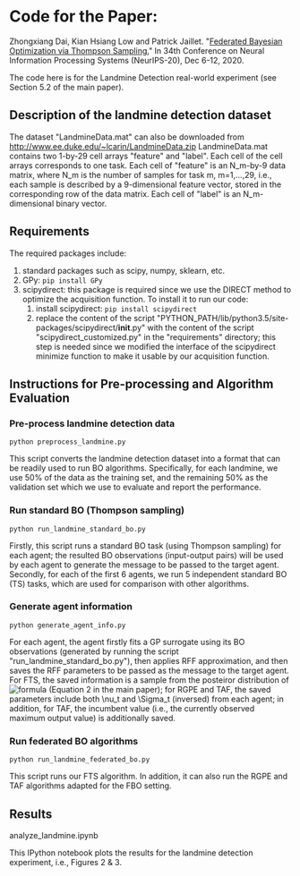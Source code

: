 # Code for the Paper:
Zhongxiang Dai, Kian Hsiang Low and Patrick Jaillet. "[Federated Bayesian Optimization via Thompson Sampling.](https://daizhongxiang.github.io/papers/fbo.pdf)" In 34th Conference on Neural Information Processing Systems (NeurIPS-20), Dec 6-12, 2020.

The code here is for the Landmine Detection real-world experiment (see Section 5.2 of the main paper).

## Description of the landmine detection dataset
The dataset "LandmineData.mat" can also be downloaded from http://www.ee.duke.edu/~lcarin/LandmineData.zip
LandmineData.mat contains two 1-by-29 cell arrays "feature" and "label". Each cell of the cell arrays corresponds to one task. Each cell of "feature" is an N_m-by-9 data matrix, where N_m is the number of samples for task m, m=1,...,29, i.e., each sample is described by a 9-dimensional feature vector, stored in the corresponding row of the data matrix. Each cell of "label" is an N_m-dimensional binary vector.


## Requirements
The required packages include:
1. standard packages such as scipy, numpy, sklearn, etc.
2. GPy: `pip install GPy`
3. scipydirect: this package is required since we use the DIRECT method to optimize the acquisition function. To install it to run our code:
	1. install scipydirect: `pip install scipydirect`
	2. replace the content of the script "PYTHON_PATH/lib/python3.5/site-packages/scipydirect/__init__.py" with the content of the script "scipydirect_customized.py" in the "requirements" directory; this step is needed since we modified the interface of the scipydirect minimize function to make it usable by our acquisition function.


## Instructions for Pre-processing and Algorithm Evaluation
### Pre-process landmine detection data
`python preprocess_landmine.py`

This script converts the landmine detection dataset into a format that can be readily used to run BO algorithms.
Specifically, for each landmine, we use 50% of the data as the training set, and the remaining 50% as the validation set which we use to evaluate and report the performance.

### Run standard BO (Thompson sampling)
`python run_landmine_standard_bo.py`

Firstly, this script runs a standard BO task (using Thompson sampling) for each agent; the resulted BO observations (input-output pairs) will be used by each agent to generate the message to be passed to the target agent.
Secondly, for each of the first 6 agents, we run 5 independent standard BO (TS) tasks, which are used for comparison with other algorithms.

### Generate agent information
`python generate_agent_info.py`

For each agent, the agent firstly fits a GP surrogate using its BO observations (generated by running the script "run_landmine_standard_bo.py"), then applies RFF approximation, and then saves the RFF parameters to be passed as the message to the target agent. For FTS, the saved information is a sample from the posteiror distribution of ![formula](https://render.githubusercontent.com/render/math?math=\omega) (Equation 2 in the main paper); for RGPE and TAF, the saved parameters include both \nu_t and \Sigma_t (inversed) from each agent; in addition, for TAF, the incumbent value (i.e., the currently observed maximum output value) is additionally saved.

### Run federated BO algorithms
`python run_landmine_federated_bo.py`

This script runs our FTS algorithm. In addition, it can also run the RGPE and TAF algorithms adapted for the FBO setting.


## Results
analyze_landmine.ipynb

This IPython notebook plots the results for the landmine detection experiment, i.e., Figures 2 & 3.


